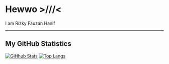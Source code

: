 # Hewwo >///<
I am Rizky Fauzan Hanif

---

## My GitHub Statistics
[![GiHhub Stats](https://github-readme-stats.vercel.app/api?username=fauzannnnh&show_icons=true&theme=default)](https://github.com/fauzannnnh)
[![Top Langs](https://github-readme-stats.vercel.app/api/top-langs/?username=fauzannnnh&layout=compact&theme=default)](https://github.com/fauzannnnh)
